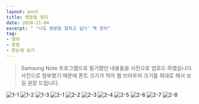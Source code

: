 ```yaml
---
layout: post
title: 영문법 정리
date: 2018-11-04
excerpt: " '나도 영문법 잘하고 싶다' 책 정리" 
tag: 
- 영어
- 문법
- 한눈에 보기 
---
```

> Samsung Note 프로그램으로 필기했던 내용들을 사진으로 업로드 하였습니다.
사진으로 첨부했기 때문에 폰트 크기가 작아 웹 브라우저 크기를 최대로 해서 보길 권장 드립니다.

![1-1](https://user-images.githubusercontent.com/33630505/50066580-09d94400-0200-11e9-8d54-50986034e287.JPG)
![1-2](https://user-images.githubusercontent.com/33630505/50066581-09d94400-0200-11e9-80e2-6861642b0160.JPG)
![1-3](https://user-images.githubusercontent.com/33630505/50066582-0a71da80-0200-11e9-88e8-e919d3d1e2c2.JPG)
![2-1](https://user-images.githubusercontent.com/33630505/50066583-0a71da80-0200-11e9-931f-d585eed9932e.JPG)
![2-2](https://user-images.githubusercontent.com/33630505/50066584-0a71da80-0200-11e9-9dd2-dde472b8e009.JPG)
![2-3](https://user-images.githubusercontent.com/33630505/50066586-0b0a7100-0200-11e9-947a-6f08e894f953.JPG)
![2-4](https://user-images.githubusercontent.com/33630505/50066587-0b0a7100-0200-11e9-9d75-c73ab39d7c0e.JPG)
![2-5](https://user-images.githubusercontent.com/33630505/50066588-0ba30780-0200-11e9-8fd0-6abcc1a6a7f9.JPG)
![2-6](https://user-images.githubusercontent.com/33630505/50066590-0c3b9e00-0200-11e9-8288-349730c87f12.JPG)
![2-7](https://user-images.githubusercontent.com/33630505/50066591-0c3b9e00-0200-11e9-8ea3-9f7c04602cf7.JPG)
![2-8](https://user-images.githubusercontent.com/33630505/50066592-0cd43480-0200-11e9-9295-e44f84d4237a.JPG)
